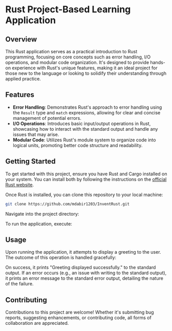 # Rust Project-Based Learning Application

## Overview

This Rust application serves as a practical introduction to Rust programming, focusing on core concepts such as error handling, I/O operations, and modular code organization. It's designed to provide hands-on experience with Rust's unique features, making it an ideal project for those new to the language or looking to solidify their understanding through applied practice.

## Features

- **Error Handling**: Demonstrates Rust's approach to error handling using the `Result` type and `match` expressions, allowing for clear and concise management of potential errors.
- **I/O Operations**: Introduces basic input/output operations in Rust, showcasing how to interact with the standard output and handle any issues that may arise.
- **Modular Code**: Utilizes Rust's module system to organize code into logical units, promoting better code structure and readability.

## Getting Started

To get started with this project, ensure you have Rust and Cargo installed on your system. You can install both by following the instructions on the [official Rust website](https://www.rust-lang.org/tools/install).

Once Rust is installed, you can clone this repository to your local machine:

```bash
git clone https://github.com/mdabir1203/InventRust.git
```

Navigate into the project directory:

To run the application, execute:

## Usage
Upon running the application, it attempts to display a greeting to the user. The outcome of this operation is handled gracefully:

On success, it prints "Greeting displayed successfully." to the standard output.
If an error occurs (e.g., an issue with writing to the standard output), it prints an error message to the standard error output, detailing the nature of the failure.
## Contributing
Contributions to this project are welcome! Whether it's submitting bug reports, suggesting enhancements, or contributing code, all forms of collaboration are appreciated.